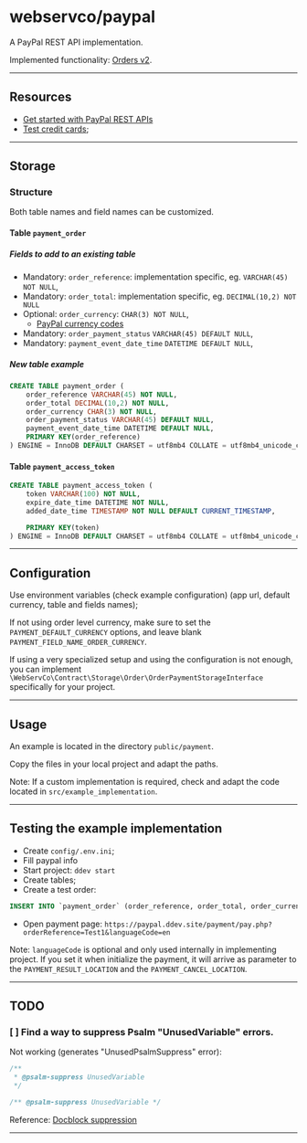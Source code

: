 # webservco/paypal

A PayPal REST API implementation.

Implemented functionality: [Orders v2](https://developer.paypal.com/docs/api/orders/v2/).

---

## Resources

- [Get started with PayPal REST APIs](https://developer.paypal.com/api/rest/)
- [Test credit cards](https://developer.paypal.com/tools/sandbox/card-testing/);

---

## Storage

### Structure

Both table names and field names can be customized.

#### Table `payment_order`

##### Fields to add to an existing table

- Mandatory: `order_reference`: implementation specific, eg. `VARCHAR(45) NOT NULL`,
- Mandatory: `order_total`: implementation specific, eg. `DECIMAL(10,2) NOT NULL` 
- Optional: `order_currency`: `CHAR(3) NOT NULL`, 
  - [PayPal currency codes](https://developer.paypal.com/reference/currency-codes/)
- Mandatory: `order_payment_status` `VARCHAR(45) DEFAULT NULL`,
- Mandatory: `payment_event_date_time` `DATETIME DEFAULT NULL`,

##### New table example

```sql
CREATE TABLE payment_order (
    order_reference VARCHAR(45) NOT NULL,
    order_total DECIMAL(10,2) NOT NULL,
    order_currency CHAR(3) NOT NULL,
    order_payment_status VARCHAR(45) DEFAULT NULL,
    payment_event_date_time DATETIME DEFAULT NULL,
    PRIMARY KEY(order_reference)
) ENGINE = InnoDB DEFAULT CHARSET = utf8mb4 COLLATE = utf8mb4_unicode_ci;
```

#### Table `payment_access_token`

```sql
CREATE TABLE payment_access_token (
    token VARCHAR(100) NOT NULL,
    expire_date_time DATETIME NOT NULL,
    added_date_time TIMESTAMP NOT NULL DEFAULT CURRENT_TIMESTAMP,

    PRIMARY KEY(token)
) ENGINE = InnoDB DEFAULT CHARSET = utf8mb4 COLLATE = utf8mb4_unicode_ci;
```
---

## Configuration

Use environment variables (check example configuration) (app url, default currency, table and fields names);

If not using order level currency, make sure to set the `PAYMENT_DEFAULT_CURRENCY` options, and leave blank `PAYMENT_FIELD_NAME_ORDER_CURRENCY`.

If using a very specialized setup and using the configuration is not enough, you can implement `\WebServCo\Contract\Storage\Order\OrderPaymentStorageInterface` specifically for your project.

---

## Usage

An example is located in the directory `public/payment`.

Copy the files in your local project and adapt the paths.

Note: If a custom implementation is required, check and adapt the code located in `src/example_implementation`.

---

## Testing the example implementation

- Create `config/.env.ini`;
- Fill paypal info
- Start project: `ddev start`
- Create tables;
- Create a test order:
```sql
INSERT INTO `payment_order` (order_reference, order_total, order_currency) VALUES ('Test1', 123.45, 'EUR');
```
- Open payment page: `https://paypal.ddev.site/payment/pay.php?orderReference=Test1&languageCode=en`

Note: `languageCode` is optional and only used internally in implementing project.
If you set it when initialize the payment, it will arrive as parameter to the `PAYMENT_RESULT_LOCATION` and the `PAYMENT_CANCEL_LOCATION`.

---

## TODO

### [ ] Find a way to suppress Psalm "UnusedVariable" errors.

Not working (generates "UnusedPsalmSuppress" error):

```php
/**
 * @psalm-suppress UnusedVariable
 */
```

```php
/** @psalm-suppress UnusedVariable */
```

Reference: [Docblock suppression](https://psalm.dev/docs/running_psalm/dealing_with_code_issues/#docblock-suppression)

---